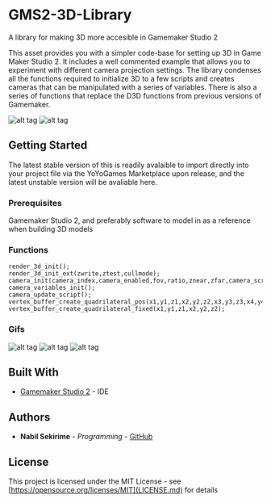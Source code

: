 # GMS2-3D-Library
A library for making 3D more accesible in Gamemaker Studio 2

This asset provides you with a simpler code-base for setting up 3D in Game Maker Studio 2. It includes a well commented example that allows
you to experiment with different camera projection settings. The library condenses all the functions required to initialize 3D to a 
few scripts and creates cameras that can be manipulated with a series of variables. There is also a series of functions that replace the
D3D functions from previous versions of Gamemaker.

![alt tag](https://marketplacecdn.yoyogames.com/images/assets/5960/screenshots/15025_original.png?1506909234)
![alt tag](https://marketplacecdn.yoyogames.com/images/assets/5960/screenshots/15026_original.png?1506909243)

## Getting Started

The latest stable version of this is readily avalaible to import directly into your project file via the YoYoGames Marketplace upon release, and the latest unstable version will be avaliable here. 

### Prerequisites

Gamemaker Studio 2, and preferably software to model in as a reference when building 3D models

### Functions
```
render_3d_init();
render_3d_init_ext(zwrite,ztest,cullmode);
camera_init(camera_index,camera_enabled,fov,ratio,znear,zfar,camera_script)
camera_variables_init();
camera_update_script();
vertex_buffer_create_quadrilateral_pos(x1,y1,z1,x2,y2,z2,x3,y3,z3,x4,y4,z4);
vertex_buffer_create_quadrilateral_fixed(x1,y1,z1,x2,y2,z2);
```

### Gifs
![alt tag](https://media.giphy.com/media/3ohc1bPSQG3YT0rLDa/giphy.gif)
![alt tag](https://media.giphy.com/media/1BeD0seJGPFlMyaylX/giphy.gif)
![alt tag](https://media.giphy.com/media/1jl0S9bAZrbwBRdeSs/giphy.gif)

## Built With

* [Gamemaker Studio 2](http://www.dropwizard.io/1.0.2/docs/) - IDE

## Authors

* **Nabil Sekirime** - *Programming* - [GitHub](https://github.com/nabilatsoulcade)

## License

This project is licensed under the MIT License - see [https://opensource.org/licenses/MIT](LICENSE.md) for details


